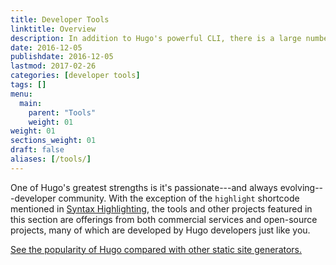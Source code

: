 ```yaml
---
title: Developer Tools
linktitle: Overview
description: In addition to Hugo's powerful CLI, there is a large number of community-developed tool chains for Hugo developers.
date: 2016-12-05
publishdate: 2016-12-05
lastmod: 2017-02-26
categories: [developer tools]
tags: []
menu:
  main:
    parent: "Tools"
    weight: 01
weight: 01
sections_weight: 01
draft: false
aliases: [/tools/]
---
```


One of Hugo's greatest strengths is it's passionate---and always evolving---developer community. With the exception of the `highlight` shortcode mentioned in [Syntax Highlighting][syntax], the tools and other projects featured in this section are offerings from both commercial services and open-source projects, many of which are developed by Hugo developers just like you.

[See the popularity of Hugo compared with other static site generators.][staticgen]

[staticgen]: https://staticgen.com
[syntax]: /tools/syntax-highlighting/